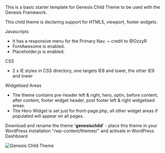This is a basic starter template for Genesis Child Theme to be used with the Genesis Framework.

This child theme is declaring support for HTML5, viewport, footer widgets.

Javascripts
- It has a responsive menu for the Primary Nav. ~ credit to @OzzyR
- FontAwesome is enabled.
- Placeholder.js is enabled.

CSS
- 2 x IE styles in CSS directory, one targets IE8 and lower, the other IE9 and lower

Widgetised Areas
- The theme contains pre-header left & right, hero, optin, before content, after content, footer widget header, post footer left & right widgetised areas.
- The Hero Widget is set just for front-page.php, all other widget areas if populated will appear on all pages.

Download and rename the theme '**genesischild**' - place this theme in your WordPress installation "/wp-content/themes/" and activate in WordPress Dashboard

![Genesis Child Theme](http://coolestguidesontheplanet.com/wp-content/themes/gee/images/genesis-markedup.png)


